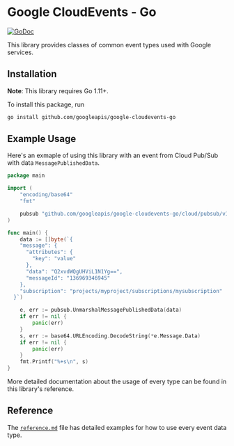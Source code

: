 # Google CloudEvents - Go

[![GoDoc](https://img.shields.io/badge/go-documentation-blue.svg?style=flat-square)](https://pkg.go.dev/mod/github.com/googleapis/google-cloudevents-go)

This library provides classes of common event types used with Google services.

## Installation

**Note**: This library requires Go 1.11+.

To install this package, run

``` sh
go install github.com/googleapis/google-cloudevents-go
```

## Example Usage

Here's an exmaple of using this library with an event from Cloud Pub/Sub with data `MessagePublishedData`.

```go
package main

import (
	"encoding/base64"
	"fmt"

	pubsub "github.com/googleapis/google-cloudevents-go/cloud/pubsub/v1"
)

func main() {
	data := []byte(`{
    "message": {
      "attributes": {
        "key": "value"
      },
      "data": "Q2xvdWQgUHViL1N1Yg==",
      "messageId": "136969346945"
    },
    "subscription": "projects/myproject/subscriptions/mysubscription"
  }`)

	e, err := pubsub.UnmarshalMessagePublishedData(data)
	if err != nil {
		panic(err)
	}
	s, err := base64.URLEncoding.DecodeString(*e.Message.Data)
	if err != nil {
		panic(err)
	}
	fmt.Printf("%+s\n", s)
}

```

More detailed documentation about the usage of every type can be found in this library's reference.
## Reference

The [`reference.md`](reference.md) file has detailed examples for how to use every event data type.
